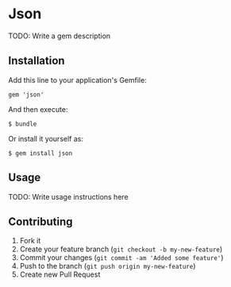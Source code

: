 # Json

TODO: Write a gem description

## Installation

Add this line to your application's Gemfile:

    gem 'json'

And then execute:

    $ bundle

Or install it yourself as:

    $ gem install json

## Usage

TODO: Write usage instructions here

## Contributing

1. Fork it
2. Create your feature branch (`git checkout -b my-new-feature`)
3. Commit your changes (`git commit -am 'Added some feature'`)
4. Push to the branch (`git push origin my-new-feature`)
5. Create new Pull Request
